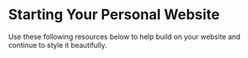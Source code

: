 # Starting Your Personal Website

Use these following resources below to help build on your website and continue to style it beautifully.
